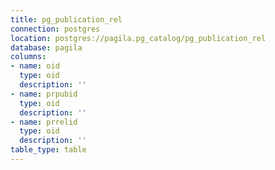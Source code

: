 ```yaml
---
title: pg_publication_rel
connection: postgres
location: postgres://pagila.pg_catalog/pg_publication_rel
database: pagila
columns:
- name: oid
  type: oid
  description: ''
- name: prpubid
  type: oid
  description: ''
- name: prrelid
  type: oid
  description: ''
table_type: table
---
```


